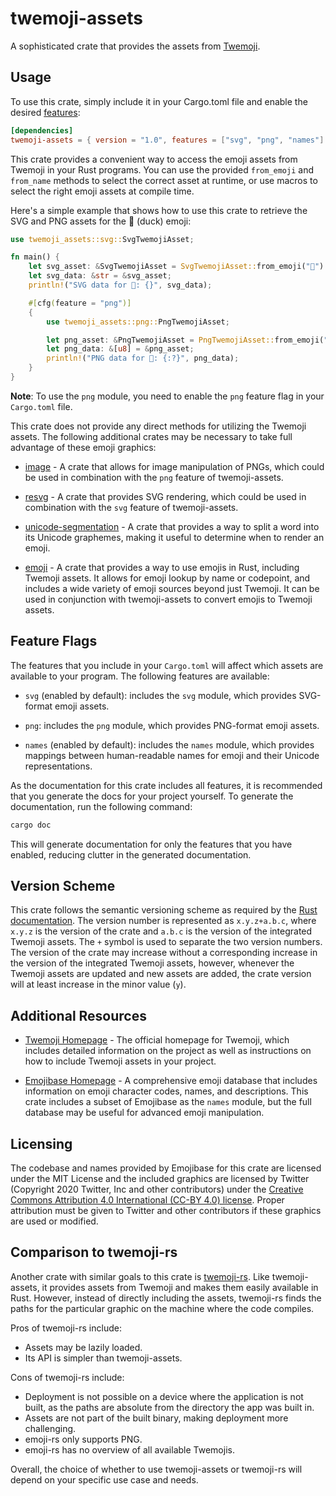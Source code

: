 # twemoji-assets

A sophisticated crate that provides the assets from 
[Twemoji](https://github.com/twitter/twemoji).

## Usage

To use this crate, simply include it in your Cargo.toml file and enable the 
desired [features](#feature-flags):

```toml
[dependencies]
twemoji-assets = { version = "1.0", features = ["svg", "png", "names"] }
```

This crate provides a convenient way to access the emoji assets from Twemoji in 
your Rust programs. 
You can use the provided `from_emoji` and `from_name` methods to select the 
correct asset at runtime, or use macros to select the right emoji assets at 
compile time.

Here's a simple example that shows how to use this crate to retrieve the SVG and 
PNG assets for the 🦆 (duck) emoji:

```rust
use twemoji_assets::svg::SvgTwemojiAsset;

fn main() {
    let svg_asset: &SvgTwemojiAsset = SvgTwemojiAsset::from_emoji("🦆").unwrap();
    let svg_data: &str = &svg_asset;
    println!("SVG data for 🦆: {}", svg_data);

    #[cfg(feature = "png")]
    {
        use twemoji_assets::png::PngTwemojiAsset;

        let png_asset: &PngTwemojiAsset = PngTwemojiAsset::from_emoji("🦆").unwrap();
        let png_data: &[u8] = &png_asset;
        println!("PNG data for 🦆: {:?}", png_data);
    }
}
```

**Note**: To use the `png` module, you need to enable the `png` feature flag in 
your `Cargo.toml` file.

This crate does not provide any direct methods for utilizing the Twemoji assets.
The following additional crates may be necessary to take full advantage of these 
emoji graphics:

- [image](https://crates.io/crates/image) - A crate that allows for image 
  manipulation of PNGs, which could be used in combination with the `png` 
  feature of twemoji-assets.

- [resvg](https://crates.io/crates/resvg) - A crate that provides SVG rendering, 
  which could be used in combination with the `svg` feature of twemoji-assets.

- [unicode-segmentation](https://crates.io/crates/unicode-segmentation) - A 
  crate that provides a way to split a word into its Unicode graphemes, making 
  it useful to determine when to render an emoji.

- [emoji](https://crates.io/crates/emoji) - A crate that provides a way to use 
  emojis in Rust, including Twemoji assets. 
  It allows for emoji lookup by name or codepoint, and includes a wide variety 
  of emoji sources beyond just Twemoji. 
  It can be used in conjunction with twemoji-assets to convert emojis to 
  Twemoji assets.


## Feature Flags

The features that you include in your `Cargo.toml` will affect which assets are 
available to your program. 
The following features are available:

- `svg` (enabled by default): includes the `svg` module, which provides 
  SVG-format emoji assets.

- `png`: includes the `png` module, which provides PNG-format emoji assets.

- `names` (enabled by default): includes the `names` module, which provides 
  mappings between human-readable names for emoji and their Unicode 
  representations.

As the documentation for this crate includes all features, it is recommended that you generate the docs for your project 
yourself. 
To generate the documentation, run the following command:
```sh
cargo doc
```
This will generate documentation for only the features that you have enabled, 
reducing clutter in the generated documentation.

## Version Scheme

This crate follows the semantic versioning scheme as required by the
[Rust documentation](https://doc.rust-lang.org/cargo/reference/semver.html).
The version number is represented as `x.y.z+a.b.c`, where `x.y.z` is the version
of the crate and `a.b.c` is the version of the integrated Twemoji assets.
The `+` symbol is used to separate the two version numbers.
The version of the crate may increase without a corresponding increase in the
version of the integrated Twemoji assets, however, whenever the Twemoji assets
are updated and new assets are added, the crate version will at least increase
in the minor value (`y`).

## Additional Resources

- [Twemoji Homepage](https://twemoji.twitter.com/) - The official homepage for
  Twemoji, which includes detailed information on the project as well as
  instructions on how to include Twemoji assets in your project.

- [Emojibase Homepage](https://emojibase.dev) - A comprehensive emoji
  database that includes information on emoji character codes, names, and
  descriptions.
  This crate includes a subset of Emojibase as the `names` module, but the full
  database may be useful for advanced emoji manipulation.

## Licensing

The codebase and names provided by Emojibase for this crate are licensed under 
the MIT License and the included graphics are licensed by Twitter (Copyright 
2020 Twitter, Inc and other contributors) under the
[Creative Commons Attribution 4.0 International (CC-BY 4.0) license](https://creativecommons.org/licenses/by/4.0/).
Proper attribution must be given to Twitter and other contributors if these 
graphics are used or modified.

## Comparison to twemoji-rs

Another crate with similar goals to this crate is
[twemoji-rs](https://crates.io/crates/twemoji-rs).
Like twemoji-assets, it provides assets from Twemoji and makes them easily
available in Rust.
However, instead of directly including the assets, twemoji-rs finds the paths
for the particular graphic on the machine where the code compiles.

Pros of twemoji-rs include:

- Assets may be lazily loaded.
- Its API is simpler than twemoji-assets.

Cons of twemoji-rs include:

- Deployment is not possible on a device where the application is not built, as
  the paths are absolute from the directory the app was built in.
- Assets are not part of the built binary, making deployment more challenging.
- emoji-rs only supports PNG.
- emoji-rs has no overview of all available Twemojis.

Overall, the choice of whether to use twemoji-assets or twemoji-rs will depend
on your specific use case and needs.
